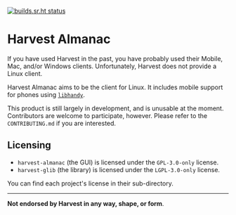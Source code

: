 [![builds.sr.ht status](https://builds.sr.ht/~tristan957/harvest-almanac.svg)](https://builds.sr.ht/~tristan957/harvest-almanac?)

# Harvest Almanac

If you have used Harvest in the past, you have probably used their Mobile, Mac,
and/or Windows clients. Unfortunately, Harvest does not provide a Linux client.

Harvest Almanac aims to be the client for Linux. It includes mobile support
for phones using [`libhandy`](https://source.puri.sm/Librem5/libhandy).

This product is still largely in development, and is unusable at the moment.
Contributors are welcome to participate, however. Please refer to the
`CONTRIBUTING.md` if you are interested.

## Licensing

* `harvest-almanac` (the GUI) is licensed under the `GPL-3.0-only` license.
* `harvest-glib` (the library) is licensed under the `LGPL-3.0-only` license.

You can find each project's license in their sub-directory.

---

**Not endorsed by Harvest in any way, shape, or form**.
